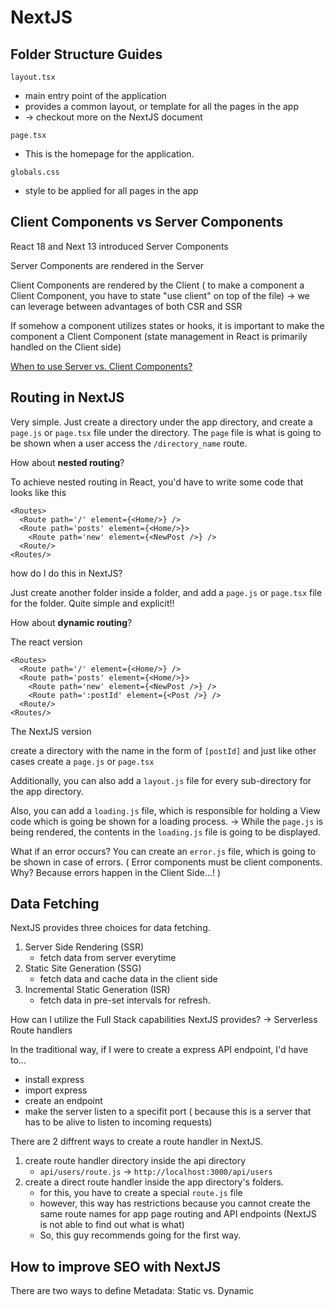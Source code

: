 # NextJS

## Folder Structure Guides

`layout.tsx` 
- main entry point of the application
- provides a common layout, or template for all the pages in the app
- -> checkout more on the NextJS document


`page.tsx`
- This is the homepage for the application.

`globals.css`
- style to be applied for all pages in the app


## Client Components vs Server Components

React 18 and Next 13 introduced Server Components 

Server Components are rendered in the Server

Client Components are rendered by the Client ( to make a component a Client Component, you have to state "use client" on top of the file)
-> we can leverage between advantages of both CSR and SSR

If somehow a component utilizes states or hooks, it is important to make the component a Client Component (state management in React is primarily handled on the Client side)

[When to use Server vs. Client Components?](https://nextjs.org/docs/getting-started/react-essentials#when-to-use-server-and-client-components)

## Routing in NextJS

Very simple. Just create a directory under the app directory, and create a `page.js` or `page.tsx` file under the directory. The `page` file is what is going to be shown when a user access the `/directory_name` route.

How about **nested routing**?

To achieve nested routing in React, you'd have to write some code that looks like this

```JSX
<Routes>
  <Route path='/' element={<Home/>} />
  <Route path='posts' element={<Home/>}>
    <Route path='new' element={<NewPost />} />
  <Route/>
<Routes/>
```

how do I do this in NextJS?

Just create another folder inside a folder, and add a `page.js` or `page.tsx` file for the folder. Quite simple and explicit!!

How about **dynamic routing**?

The react version

```JSX
<Routes>
  <Route path='/' element={<Home/>} />
  <Route path='posts' element={<Home/>}>
    <Route path='new' element={<NewPost />} />
    <Route path=':postId' element={<Post />} />
  <Route/>
<Routes/>
```

The NextJS version

create a directory with the name in the form of `[postId]` and just like other cases create a `page.js` or `page.tsx`

Additionally, you can also add a `layout.js` file for every sub-directory for the app directory. 

Also, you can add a `loading.js` file, which is responsible for holding a View code which is going be shown for a loading process. -> While the `page.js` is being rendered, the contents in the `loading.js` file is going to be displayed.

What if an error occurs? You can create an `error.js` file, which is going to be shown in case of errors. ( Error components must be client components. Why? Because errors happen in the Client Side...! )


## Data Fetching

NextJS provides three choices for data fetching.

1. Server Side Rendering (SSR)
   - fetch data from server everytime
2. Static Site Generation (SSG)
   - fetch data and cache data in the client side
3. Incremental Static Generation (ISR)
   - fetch data in pre-set intervals for refresh.

How can I utilize the Full Stack capabilities NextJS provides?
-> Serverless Route handlers

In the traditional way, if I were to create a express API endpoint, I'd have to...

- install express
- import express
- create an endpoint
- make the server listen to a specifit port ( because this is a server that has to be alive to listen to incoming requests)


There are 2 diffrent ways to create a route handler in NextJS.

1. create route handler directory inside the api directory
   - `api/users/route.js` -> `http://localhost:3000/api/users`
2. create a direct route handler inside the app directory's folders.
   - for this, you have to create a special `route.js` file 
   - however, this way has restrictions because you cannot create the same route names for app page routing and API endpoints (NextJS is not able to find out what is what)
   - So, this guy recommends going for the first way.



## How to improve SEO with NextJS

There are two ways to define Metadata: Static vs. Dynamic